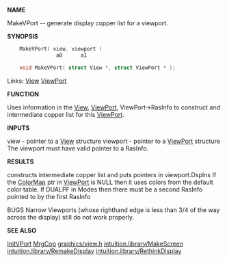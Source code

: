 
**NAME**

MakeVPort -- generate display copper list for a viewport.

**SYNOPSIS**

```c
    MakeVPort( view, viewport )
                a0      a1

    void MakeVPort( struct View *, struct ViewPort * );

```
Links: [View](_00B8) [ViewPort](_00B8) 

**FUNCTION**

Uses information in the [View](_00B8), [ViewPort](_00B8), ViewPort-&#062;RasInfo to
construct and intermediate copper list for this [ViewPort](_00B8).

**INPUTS**

view - pointer to a [View](_00B8) structure
viewport - pointer to a [ViewPort](_00B8) structure
The viewport must have valid pointer to a RasInfo.

**RESULTS**

constructs intermediate copper list and puts pointers in
viewport.DspIns
If the [ColorMap](_00B8) ptr in [ViewPort](_00B8) is NULL then it uses colors
from the default color table.
If DUALPF in Modes then there must be a second RasInfo pointed
to by the first RasInfo

BUGS
Narrow Viewports (whose righthand edge is less than 3/4 of the
way across the display) still do not work properly.

**SEE ALSO**

[InitVPort](../graphics/InitVPort) [MrgCop](../graphics/MrgCop) [graphics/view.h](_00B8) [intuition.library/MakeScreen](MakeScreen)
[intuition.library/RemakeDisplay](RemakeDisplay) [intuition.library/RethinkDisplay](RethinkDisplay)
